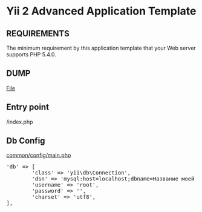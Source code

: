 Yii 2 Advanced Application Template
===================================

REQUIREMENTS
------------

The minimum requirement by this application template that your Web server supports PHP 5.4.0.

DUMP
------------

<a href="https://github.com/pavlinter/testwork2/blob/master/dump.sql">File</a>

Entry point
------------
/index.php

Db Config
------------
<a href="https://github.com/pavlinter/testwork2/blob/master/common/config/main.php">common/config/main.php</a>
<pre>
'db' => [
        'class' => 'yii\db\Connection',
        'dsn' => 'mysql:host=localhost;dbname=Название моей базы',
        'username' => 'root',
        'password' => '',
        'charset' => 'utf8',
],
</pre>

